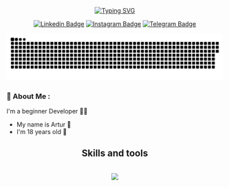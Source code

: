 
<div align="center">
        
[![Typing SVG](https://readme-typing-svg.demolab.com?font=Fira+Code&pause=1000&center=true&vCenter=true&random=false&width=435&lines=hey+everyone%F0%9F%91%8B)](https://git.io/typing-svg)

[![Linkedin Badge](https://img.shields.io/badge/-Linkedin-blue?style=flat&logo=Linkedin&logoColor=white)](https://www.linkedin.com/in/artur-sushkov-b07061304/)
[![Instagram Badge](https://img.shields.io/badge/-Instagram-red?style=flat&logo=Instagram&logoColor=white)](https://www.instagram.com/artur_5006/)
[![Telegram Badge](https://img.shields.io/badge/-Telegram-blue?style=flat&logo=Telegram&logoColor=white)](https://t.me/sacredy27)
</div>
  <div id="header" align="center">
    <img src="https://raw.githubusercontent.com/BaggerFast/BaggerFast/main/assets/github-snake.svg"/>
  </div>
  
  <div id="about">
  
  ### :anger: About Me :

  I'm a beginner Developer :man_technologist:
  
  - My name is Artur :crossed_fingers:
  - I'm 18 years old :black_heart:
  </div>
  
<div align="center">
    <h2>Skills and tools<h2>
    <img src="https://skillicons.dev/icons?i=js,nestjs,git,postgres"/>
</div>

